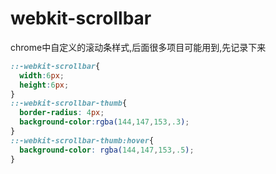 # webkit-scrollbar
chrome中自定义的滚动条样式,后面很多项目可能用到,先记录下来

```css
::-webkit-scrollbar{
  width:6px;
  height:6px;
}
::-webkit-scrollbar-thumb{
  border-radius: 4px;
  background-color:rgba(144,147,153,.3);
}
::-webkit-scrollbar-thumb:hover{
  background-color: rgba(144,147,153,.5);
}
```
